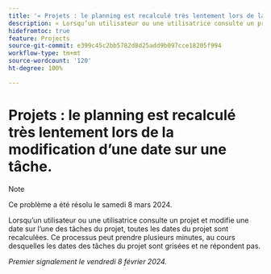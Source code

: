 ```yaml
---
title: '« Projets : le planning est recalculé très lentement lors de la modification d’une date sur une tâche. »'
description: « Lorsqu’un utilisateur ou une utilisatrice consulte un projet et modifie une date sur l’une des tâches du projet, toutes les dates du projet sont recalculées. Ce processus peut prendre plusieurs minutes, au cours desquelles les dates des tâches du projet sont grisées et ne répondent pas. »
hidefromtoc: true
feature: Projects
source-git-commit: e399c45c2bb5782d8d25add9b097cce18205f994
workflow-type: tm+mt
source-wordcount: '120'
ht-degree: 100%

---
```



# Projets : le planning est recalculé très lentement lors de la modification d’une date sur une tâche.

>[!NOTE]
>
>Ce problème a été résolu le samedi 8 mars 2024.

Lorsqu’un utilisateur ou une utilisatrice consulte un projet et modifie une date sur l’une des tâches du projet, toutes les dates du projet sont recalculées. Ce processus peut prendre plusieurs minutes, au cours desquelles les dates des tâches du projet sont grisées et ne répondent pas.

_Premier signalement le vendredi 8 février 2024._
